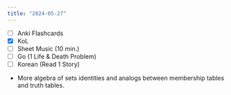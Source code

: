 ```yaml
---
title: "2024-05-27"
---
```


- [ ] Anki Flashcards
- [x] KoL
- [ ] Sheet Music (10 min.)
- [ ] Go (1 Life & Death Problem)
- [ ] Korean (Read 1 Story)

* More algebra of sets identities and analogs between membership tables and truth tables.